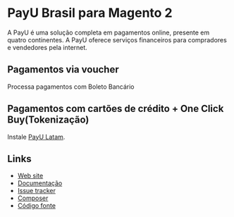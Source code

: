 # PayU Brasil para Magento 2

A PayU é uma solução completa em pagamentos online, presente em quatro continentes. A PayU oferece serviços financeiros para compradores e vendedores pela internet.

## Pagamentos via voucher
Processa pagamentos com Boleto Bancário

## Pagamentos com cartões de crédito + One Click Buy(Tokenização)
Instale [PayU Latam](https://github.com/eloom/module-payu).

## Links

* [Web site](https://eloom.tech/payu-latam)
* [Documentação](https://docs.eloom.tech/payu-latam)
* [Issue tracker](https://github.com/eloom/module-payu-br/issues)
* [Composer](https://app.repman.io/organization/eloom/package/eba091da-9645-439c-88ee-4ee0d7ba52b6/details)
* [Código fonte](https://github.com/eloom/module-payu-br)